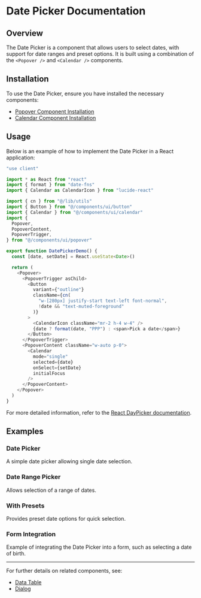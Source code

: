 # Date Picker Documentation

## Overview

The Date Picker is a component that allows users to select dates, with support for date ranges and preset options. It is built using a combination of the `<Popover />` and `<Calendar />` components.

## Installation

To use the Date Picker, ensure you have installed the necessary components:
- [Popover Component Installation](/docs/components/popover#installation)
- [Calendar Component Installation](/docs/components/calendar#installation)

## Usage

Below is an example of how to implement the Date Picker in a React application:

```javascript
"use client"

import * as React from "react"
import { format } from "date-fns"
import { Calendar as CalendarIcon } from "lucide-react"

import { cn } from "@/lib/utils"
import { Button } from "@/components/ui/button"
import { Calendar } from "@/components/ui/calendar"
import {
  Popover,
  PopoverContent,
  PopoverTrigger,
} from "@/components/ui/popover"

export function DatePickerDemo() {
  const [date, setDate] = React.useState<Date>()

  return (
    <Popover>
      <PopoverTrigger asChild>
        <Button
          variant={"outline"}
          className={cn(
            "w-[280px] justify-start text-left font-normal",
            !date && "text-muted-foreground"
          )}
        >
          <CalendarIcon className="mr-2 h-4 w-4" />
          {date ? format(date, "PPP") : <span>Pick a date</span>}
        </Button>
      </PopoverTrigger>
      <PopoverContent className="w-auto p-0">
        <Calendar
          mode="single"
          selected={date}
          onSelect={setDate}
          initialFocus
        />
      </PopoverContent>
    </Popover>
  )
}
```

For more detailed information, refer to the [React DayPicker documentation](https://react-day-picker.js.org).

## Examples

### Date Picker

A simple date picker allowing single date selection.

### Date Range Picker

Allows selection of a range of dates.

### With Presets

Provides preset date options for quick selection.

### Form Integration

Example of integrating the Date Picker into a form, such as selecting a date of birth.

---

For further details on related components, see:
- [Data Table](/docs/components/data-table)
- [Dialog](/docs/components/dialog)